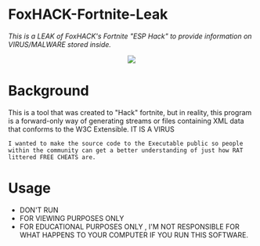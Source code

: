 # FoxHACK-Fortnite-Leak

*This is a LEAK of FoxHACK's Fortnite "ESP Hack" to provide information on VIRUS/MALWARE stored inside.*

<p align="center">
	<tr>
		<td align="center" style="padding=0;width=50%;">
			<img src="https://i.imgur.com/75fXSx4.png" />
		</td>
	</tr>
	<tr>
    

# Background
    
This is a tool that was created to "Hack" fortnite, but in reality, this program is a forward-only way of generating streams or files containing XML data that conforms to the W3C Extensible. IT IS A VIRUS
    
    I wanted to make the source code to the Executable public so people within the community can get a better understanding of just how RAT littered FREE CHEATS are.


		
# Usage
    
- DON'T RUN   
- FOR VIEWING PURPOSES ONLY
- FOR EDUCATIONAL PURPOSES ONLY , I'M NOT RESPONSIBLE FOR WHAT HAPPENS TO YOUR COMPUTER IF YOU RUN THIS SOFTWARE.


